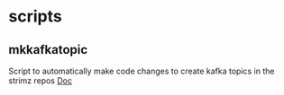 # scripts

## mkkafkatopic
Script to automatically make code changes to create kafka topics in the strimz repos
[Doc](mkkafkatopic/readme.md)